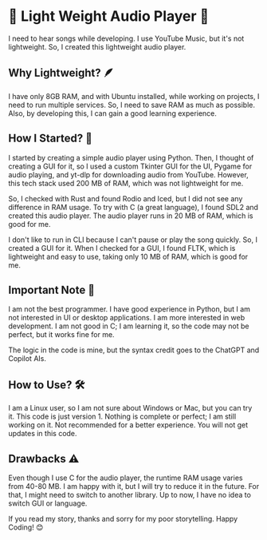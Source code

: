 # 🎵 Light Weight Audio Player 🎵

I need to hear songs while developing. I use YouTube Music, but it's not lightweight. So, I created this lightweight audio player.

## Why Lightweight? 🪶

I have only 8GB RAM, and with Ubuntu installed, while working on projects, I need to run multiple services. So, I need to save RAM as much as possible. Also, by developing this, I can gain a good learning experience.

## How I Started? 🚀

I started by creating a simple audio player using Python. Then, I thought of creating a GUI for it, so I used a custom Tkinter GUI for the UI, Pygame for audio playing, and yt-dlp for downloading audio from YouTube. However, this tech stack used 200 MB of RAM, which was not lightweight for me.

So, I checked with Rust and found Rodio and Iced, but I did not see any difference in RAM usage. To try with C (a great language), I found SDL2 and created this audio player. The audio player runs in 20 MB of RAM, which is good for me.

I don't like to run in CLI because I can't pause or play the song quickly. So, I created a GUI for it. When I checked for a GUI, I found FLTK, which is lightweight and easy to use, taking only 10 MB of RAM, which is good for me.

## Important Note 📝

I am not the best programmer. I have good experience in Python, but I am not interested in UI or desktop applications. I am more interested in web development. I am not good in C; I am learning it, so the code may not be perfect, but it works fine for me.

The logic in the code is mine, but the syntax credit goes to the ChatGPT and Copilot AIs.

## How to Use? 🛠️

I am a Linux user, so I am not sure about Windows or Mac, but you can try it. This code is just version 1. Nothing is complete or perfect; I am still working on it. Not recommended for a better experience. You will not get updates in this code.

## Drawbacks ⚠️

Even though I use C for the audio player, the runtime RAM usage varies from 40-80 MB. I am happy with it, but I will try to reduce it in the future. For that, I might need to switch to another library. Up to now, I have no idea to switch GUI or language.

If you read my story, thanks and sorry for my poor storytelling. Happy Coding! 😊